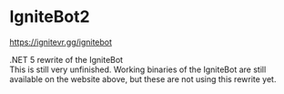 # IgniteBot2
https://ignitevr.gg/ignitebot

.NET 5 rewrite of the IgniteBot  
This is still very unfinished. Working binaries of the IgniteBot are still available on the website above, but these are not using this rewrite yet.
